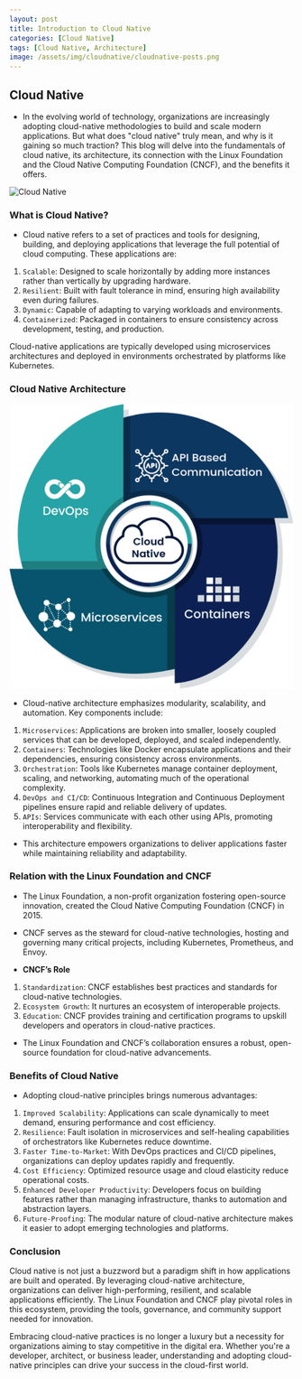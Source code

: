 ```yaml
---
layout: post
title: Introduction to Cloud Native
categories: [Cloud Native]
tags: [Cloud Native, Architecture]
image: /assets/img/cloudnative/cloudnative-posts.png
---
```


## Cloud Native

- In the evolving world of technology, organizations are increasingly adopting cloud-native methodologies to build and scale modern applications. But what does "cloud native" truly mean, and why is it gaining so much traction? This blog will delve into the fundamentals of cloud native, its architecture, its connection with the Linux Foundation and the Cloud Native Computing Foundation (CNCF), and the benefits it offers.

![Cloud Native](/assets/img/cloudnative/introduction-to-cloud-native.avif)

### What is Cloud Native?

- Cloud native refers to a set of practices and tools for designing, building, and deploying applications that leverage the full potential of cloud computing. These applications are:

1. `Scalable`: Designed to scale horizontally by adding more instances rather than vertically by upgrading hardware.
2. `Resilient`: Built with fault tolerance in mind, ensuring high availability even during failures.
3. `Dynamic`: Capable of adapting to varying workloads and environments.
4. `Containerized`: Packaged in containers to ensure consistency across development, testing, and production.

Cloud-native applications are typically developed using microservices architectures and deployed in environments orchestrated by platforms like Kubernetes.

### Cloud Native Architecture

![Cloud Native Architecture](/assets/img/cloudnative/cloud-native-architecture.png)

- Cloud-native architecture emphasizes modularity, scalability, and automation. Key components include:

1. `Microservices`: Applications are broken into smaller, loosely coupled services that can be developed, deployed, and scaled independently.
2. `Containers`: Technologies like Docker encapsulate applications and their dependencies, ensuring consistency across environments.
3. `Orchestration`: Tools like Kubernetes manage container deployment, scaling, and networking, automating much of the operational complexity.
4. `DevOps and CI/CD`: Continuous Integration and Continuous Deployment pipelines ensure rapid and reliable delivery of updates.
5. `APIs`: Services communicate with each other using APIs, promoting interoperability and flexibility.

- This architecture empowers organizations to deliver applications faster while maintaining reliability and adaptability.

### Relation with the Linux Foundation and CNCF

- The Linux Foundation, a non-profit organization fostering open-source innovation, created the Cloud Native Computing Foundation (CNCF) in 2015.
- CNCF serves as the steward for cloud-native technologies, hosting and governing many critical projects, including Kubernetes, Prometheus, and Envoy.

- **CNCF’s Role**

1. `Standardization`: CNCF establishes best practices and standards for cloud-native technologies.
2. `Ecosystem Growth`: It nurtures an ecosystem of interoperable projects.
3. `Education`: CNCF provides training and certification programs to upskill developers and operators in cloud-native practices.

- The Linux Foundation and CNCF’s collaboration ensures a robust, open-source foundation for cloud-native advancements.

### Benefits of Cloud Native

- Adopting cloud-native principles brings numerous advantages:

1. `Improved Scalability`: Applications can scale dynamically to meet demand, ensuring performance and cost efficiency.
2. `Resilience`: Fault isolation in microservices and self-healing capabilities of orchestrators like Kubernetes reduce downtime.
3. `Faster Time-to-Market`: With DevOps practices and CI/CD pipelines, organizations can deploy updates rapidly and frequently.
4. `Cost Efficiency`: Optimized resource usage and cloud elasticity reduce operational costs.
5. `Enhanced Developer Productivity`: Developers focus on building features rather than managing infrastructure, thanks to automation and abstraction layers.
6. `Future-Proofing`: The modular nature of cloud-native architecture makes it easier to adopt emerging technologies and platforms.

### Conclusion

Cloud native is not just a buzzword but a paradigm shift in how applications are built and operated. By leveraging cloud-native architecture, organizations can deliver high-performing, resilient, and scalable applications efficiently. The Linux Foundation and CNCF play pivotal roles in this ecosystem, providing the tools, governance, and community support needed for innovation.

Embracing cloud-native practices is no longer a luxury but a necessity for organizations aiming to stay competitive in the digital era. Whether you're a developer, architect, or business leader, understanding and adopting cloud-native principles can drive your success in the cloud-first world.
